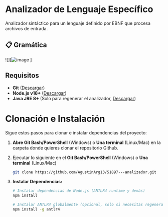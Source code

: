 
# Analizador de Lenguaje Específico

Analizador sintáctico para un lenguaje definido por EBNF que procesa archivos de entrada.

## 📋 Gramática

![][![image](https://github.com/user-attachments/assets/91496c8c-2e4d-40b5-ad55-fcc6abc1cdfc)
]

##  Requisitos 

- **Git** ([Descargar](https://git-scm.com/downloads))
- **Node.js v18+** ([Descargar](https://nodejs.org/))
- **Java JRE 8+** (Solo para regenerar el analizador, [Descargar](https://www.java.com/download/))

#  Clonación e Instalación

Sigue estos pasos para clonar e instalar dependencias del proyecto:

1. **Abre Git Bash/PowerShell** (Windows) o **Una terminal** (Linux/Mac) en la carpeta donde quieres clonar el repositorio Github.

2. Ejecutar lo siguiente en el **Git Bash/PowerShell** (Windows) o **Una terminal** (Linux/Mac)
   ```bash
   git clone https://github.com/AgustinArg13/51897---analizador.git
3. **Instalar Dependencias:**
   ```bash
   # Instalar dependencias de Node.js (ANTLR4 runtime y demás)
   npm install

   # Instalar ANTLR4 globalmente (opcional, solo si necesitas regenerar el analizador)
   npm install -g antlr4
